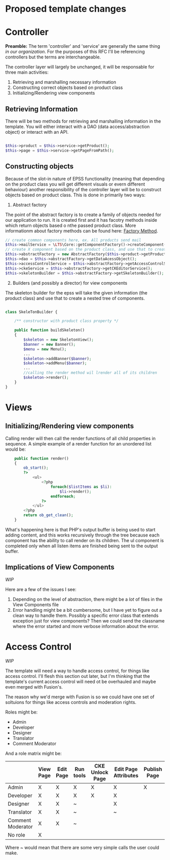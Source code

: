 # Proposed template changes

# Controller

**Preamble:** The term 'controller' and 'service' are generally the same thing *in our organization*. For the purposes of this RFC I'll be referencing controllers but the terms are interchangeable.

The controller layer will largely be unchanged, it will be responsable for three main activities:

1. Retrieving and marshalling necessary information 
2. Constructing correct objects based on product class
3. Initializing/Rendering view components

## Retrieving Information

There will be two methods for retrieving and marshalling information in the template. You will either interact with a DAO (data access/abstraction object) or interact with an API. 

```php

$this->product = $this->service->getProduct();
$this->page = $this->service->getPageFromPath();

```

## Constructing objects

Because of the slot-in nature of EPSS functionality (meaning that depending on the product class you will get different visuals or evern different behaviour) another responsibility of the controller layer will be to construct objects based on product class. This is done in primarily two ways:

1. Abstract factory 

The point of the abstract factory is to create a family of objects needed for our application to run. It is created first and it has facotry methods inside which return objects based o nthe passed product class. More informationm about factory methods can be found here: [Factory Method](https://sourcemaking.com/design_patterns/factory_method). 

```php
// create common components here, ex. All products send mail
$this->mailService = \LTS\Core::getComponentFactory()->createComponent("MailService");
// create X component based on the product class, and use that to create a family of objects. 
$this->abstractFactory = new AbstractFactory($this->product->getProductClass());
$this->dao = $this->abstractFactory->getDataAcessObject();
$this->accessControlService = $this->abstractFactory->getAccessControlService();
$this->ckeService = $this->abstractFactory->getCKEditorService();
$this->skeletonBuilder = $this->abstractFactory->getSkeletonBuilder();

```

2. Builders (and possibly a director) for view components

The skeleton builder for the epss will take the given information (the product class) and use that to create a nested tree of components.

```php

class SkeleTonBuilder {

    /** constructor with product class property */

    public function buildSkeleton() 
    {
        $skeleton = new SkeletonView();
        $banner = new Banner();
        $menu = new Menu();
        ...
        $skeleton->addBanner($banner);
        $skeleton->addMenu($banner);
        ...
        //calling the render method wil lrender all of its children
        $skeleton->render();
    }
}

```
# Views

## Initializing/Rendering view components
Calling render will then call the render functions of all child properties in sequence. A simple example of a render function for an unordered list would be:

```php
    public function render()
    {
        ob_start();
        ?>
            <ul>
                <?php
                    foreach($listItems as $li):
                        $li->render();
                    endforeach;
                ?>
            </ul>
        <?php
        return ob_get_clean();
    }

```

What's happening here is that PHP's output buffer is being used to start adding content, and this works recursively through the tree because each component has the ability to call render on its children. The ul component is completed only when all listen items are finished being sent to the output buffer.

## Implications of View Components

*WIP*

Here are a few of the issues I see:

1. Depending on the level of abstraction, there might be a *lot* of files in the View Components file
2. Error handling might be a bit cumbersome, but I have yet to figure out a clean way to handle them. Possibly a specific error class that extends exception just for view components? Then we could send the classname where the error started and more verbose information about the error.

# Access Control 

*WIP*

The template will need a way to handle access control, for things like access control. I'll flesh this section out later, but I'm thinking that the template's current access control will need ot be overhauled and maybe even merged with Fusion's.

The reason why we'd merge with Fusion is so we could have one set of soltuions for things like access controls and moderation rights.

Roles might be:

* Admin
* Developer
* Designer
* Translator
* Comment Moderator

And a role matrix might be:

|                   | View Page | Edit Page | Run tools | CKE Unlock Page | Edit Page Attributes | Publish Page |
|-------------------|-----------|-----------|-----------|-----------------|----------------------|--------------|
| Admin             |     X     |     X     |     X     |        X        |           X          |       X      |
| Developer         |     X     |     X     |     X     |        X        |           X          |              |
| Designer          |     X     |     X     |     ~     |                 |           X          |              |
| Translator        |     X     |     X     |     ~     |                 |           ~          |              |
| Comment Moderator |     X     |     X     |     ~     |                 |                      |              |
| No role           |     X     |           |           |                 |                      |              |

Where ~ would mean that there are some very simple calls the user could make.